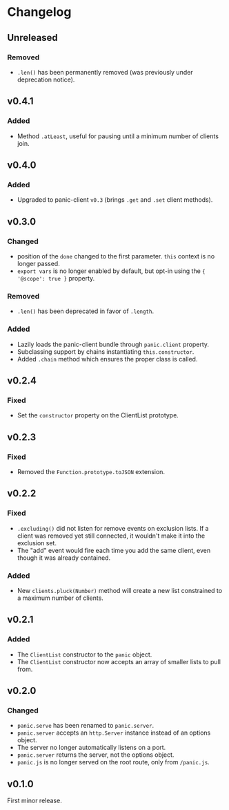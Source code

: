 # Changelog

## Unreleased
### Removed
- `.len()` has been permanently removed (was previously under deprecation notice).

## v0.4.1
### Added
- Method `.atLeast`, useful for pausing until a minimum number of clients join.

## v0.4.0
### Added
- Upgraded to panic-client `v0.3` (brings `.get` and `.set` client methods).

## v0.3.0
### Changed
- position of the `done` changed to the first parameter. `this` context is no longer passed.
- `export vars` is no longer enabled by default, but opt-in using the `{ '@scope': true }` property.

### Removed
- `.len()` has been deprecated in favor of `.length`.

### Added
- Lazily loads the panic-client bundle through `panic.client` property.
- Subclassing support by chains instantiating `this.constructor`.
- Added `.chain` method which ensures the proper class is called.

## v0.2.4
### Fixed
- Set the `constructor` property on the ClientList prototype.

## v0.2.3
### Fixed
- Removed the `Function.prototype.toJSON` extension.

## v0.2.2
### Fixed
- `.excluding()` did not listen for remove events on exclusion lists. If a client was removed yet still connected, it wouldn't make it into the exclusion set.
- The "add" event would fire each time you add the same client, even though it was already contained.

### Added
- New `clients.pluck(Number)` method will create a new list constrained to a maximum number of clients.

## v0.2.1
### Added
- The `ClientList` constructor to the `panic` object.
- The `ClientList` constructor now accepts an array of smaller lists to pull from.

## v0.2.0
### Changed
- `panic.serve` has been renamed to `panic.server`.
- `panic.server` accepts an `http.Server` instance instead of an options object.
- The server no longer automatically listens on a port.
- `panic.server` returns the server, not the options object.
- `panic.js` is no longer served on the root route, only from `/panic.js`.

## v0.1.0
First minor release.

